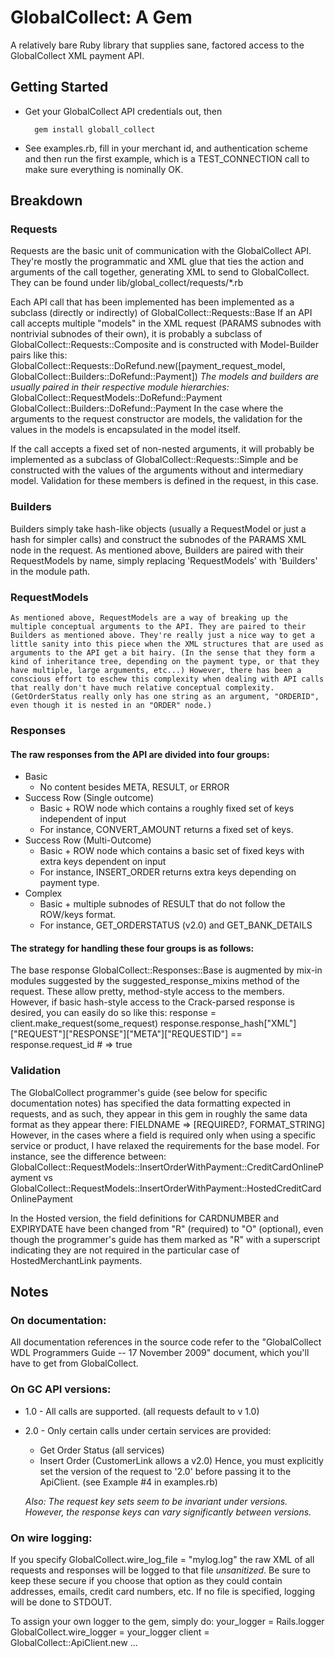 GlobalCollect: A Gem
======================

A relatively bare Ruby library that supplies sane, factored access to the GlobalCollect XML payment API.

## Getting Started
* Get your GlobalCollect API credentials out, then

        gem install globall_collect

* See examples.rb, fill in your merchant id, and authentication scheme and then run the first example, which is a TEST_CONNECTION call to make sure everything is nominally OK.

## Breakdown
### Requests
Requests are the basic unit of communication with the GlobalCollect API. They're mostly the programmatic and XML glue that ties the action and arguments of the call together, generating XML to send to GlobalCollect. They can be found under lib/global_collect/requests/*.rb

Each API call that has been implemented has been implemented as a subclass (directly or indirectly) of
        GlobalCollect::Requests::Base
If an API call accepts multiple "models" in the XML request (PARAMS subnodes with nontrivial subnodes of their own), it is probably a subclass of
        GlobalCollect::Requests::Composite
and is constructed with Model-Builder pairs like this:
        GlobalCollect::Requests::DoRefund.new([payment_request_model, GlobalCollect::Builders::DoRefund::Payment])
_The models and builders are usually paired in their respective module hierarchies:_
        GlobalCollect::RequestModels::DoRefund::Payment
        GlobalCollect::Builders::DoRefund::Payment
In the case where the arguments to the request constructor are models, the validation for the values in the models is encapsulated in the model itself.

If the call accepts a fixed set of non-nested arguments, it will probably be implemented as a subclass of
        GlobalCollect::Requests::Simple
and be constructed with the values of the arguments without and intermediary model. Validation for these members is defined in the request, in this case.

### Builders
Builders simply take hash-like objects (usually a RequestModel or just a hash for simpler calls) and construct the subnodes of the PARAMS XML node in the request. As mentioned above, Builders are paired with their RequestModels by name, simply replacing 'RequestModels' with 'Builders' in the module path.
    
### RequestModels
    As mentioned above, RequestModels are a way of breaking up the multiple conceptual arguments to the API. They are paired to their Builders as mentioned above. They're really just a nice way to get a little sanity into this piece when the XML structures that are used as arguments to the API get a bit hairy. (In the sense that they form a kind of inheritance tree, depending on the payment type, or that they have multiple, large arguments, etc...) However, there has been a conscious effort to eschew this complexity when dealing with API calls that really don't have much relative conceptual complexity. (GetOrderStatus really only has one string as an argument, "ORDERID", even though it is nested in an "ORDER" node.)

### Responses
#### The raw responses from the API are divided into four groups:
* Basic
    * No content besides META, RESULT, or ERROR
* Success Row (Single outcome)
    * Basic + ROW node which contains a roughly fixed set of keys independent of input
    * For instance, CONVERT_AMOUNT returns a fixed set of keys.
* Success Row (Multi-Outcome)
    * Basic + ROW node which contains a basic set of fixed keys with extra keys dependent on input
    * For instance, INSERT_ORDER returns extra keys depending on payment type.
* Complex
    * Basic + multiple subnodes of RESULT that do not follow the ROW/keys format.
    * For instance, GET_ORDERSTATUS (v2.0) and GET_BANK_DETAILS
    
#### The strategy for handling these four groups is as follows:
The base response
        GlobalCollect::Responses::Base
is augmented by mix-in modules suggested by the suggested_response_mixins method of the request. These allow pretty, method-style access to the members. However, if basic hash-style access to the Crack-parsed response is desired, you can easily do so like this:
        response = client.make_request(some_request)
        response.response_hash["XML"]["REQUEST"]["RESPONSE"]["META"]["REQUESTID"] == response.request_id
        # => true

### Validation
The GlobalCollect programmer's guide (see below for specific documentation notes) has specified the data formatting expected in requests, and as such, they appear in this gem in roughly the same data format as they appear there:
        FIELDNAME => [REQUIRED?, FORMAT_STRING]
However, in the cases where a field is required only when using a specific service or product, I have relaxed the requirements for the base model. For instance, see the difference between:
        GlobalCollect::RequestModels::InsertOrderWithPayment::CreditCardOnlinePayment
            vs
                GlobalCollect::RequestModels::InsertOrderWithPayment::HostedCreditCardOnlinePayment

In the Hosted version, the field definitions for CARDNUMBER and EXPIRYDATE have been changed from "R" (required) to "O" (optional), even though the programmer's guide has them marked as "R" with a superscript indicating they are not required in the particular case of HostedMerchantLink payments.

## Notes
### On documentation:

All documentation references in the source code refer to the "GlobalCollect WDL Programmers Guide -- 17 November 2009" document, which you'll have to get from GlobalCollect.

### On GC API versions:

* 1.0 - All calls are supported. (all requests default to v 1.0)
* 2.0 - Only certain calls under certain services are provided:
    * Get Order Status (all services)
    * Insert Order (CustomerLink allows a v2.0)
    Hence, you must explicitly set the version of the request to '2.0' before passing it to the ApiClient. (see Example #4 in examples.rb)
    
    _Also: The request key sets seem to be invariant under versions. However, the response keys can vary significantly between versions._

### On wire logging:
If you specify
        GlobalCollect.wire_log_file = "mylog.log"
the raw XML of all requests and responses will be logged to that file *unsanitized*. Be sure to keep these secure if you choose that option as they could contain addresses, emails, credit card numbers, etc. If no file is specified, logging will be done to STDOUT.

To assign your own logger to the gem, simply do:
        your_logger = Rails.logger
        GlobalCollect.wire_logger = your_logger
        client = GlobalCollect::ApiClient.new ...
